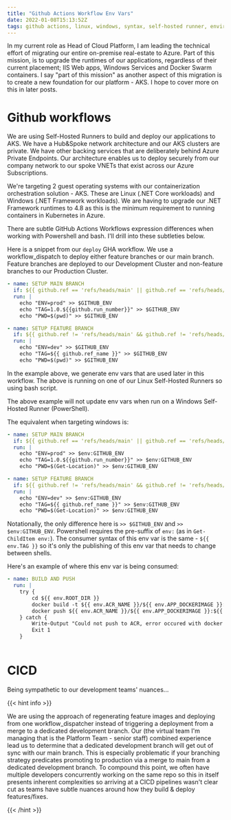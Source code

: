 ```yaml
---
title: "Github Actions Workflow Env Vars"
date: 2022-01-08T15:13:52Z
tags: github actions, linux, windows, syntax, self-hosted runner, environment variables, workflow, cicd
---
```


In my current role as Head of Cloud Platform, I am leading the technical effort of migrating our entire on-premise real-estate to Azure.  Part of this mission, is to upgrade the runtimes of our applications, regardless of their current placement; IIS Web apps, Windows Services and Docker Swarm containers.  I say "part of this mission" as another aspect of this migration is to create a new foundation for our platform - AKS.  I hope to cover more on this in later posts.

# Github workflows

We are using Self-Hosted Runners to build and deploy our applications to AKS.  We have a Hub&Spoke network architecture and our AKS clusters are private.  We have other backing services that are deliberately behind Azure Private Endpoints.  Our architecture enables us to deploy securely from our company network to our spoke VNETs that exist across our Azure Subscriptions.

We're targeting 2 guest operating systems with our containerization orchestration solution - AKS.  These are Linux (.NET Core workloads) and Windows (.NET Framework workloads).  We are having to upgrade our .NET Framework runtimes to 4.8 as this is the minimum requirement to running containers in Kubernetes in Azure.

There are subtle GitHub Actions Workflows expression differences when working with Powershell and bash.  I'll drill into these subtleties below.

Here is a snippet from our `deploy` GHA workflow.  We use a workflow_dispatch to deploy either feature branches or our main branch.  Feature branches are deployed to our Development Cluster and non-feature branches to our Production Cluster.

```yml
- name: SETUP MAIN BRANCH
  if: ${{ github.ref == 'refs/heads/main' || github.ref == 'refs/heads/master' }}
  run: |    
    echo "ENV=prod" >> $GITHUB_ENV        
    echo "TAG=1.0.${{github.run_number}}" >> $GITHUB_ENV       
    echo "PWD=$(pwd)" >> $GITHUB_ENV        

- name: SETUP FEATURE BRANCH
  if: ${{ github.ref != 'refs/heads/main' && github.ref != 'refs/heads/master' }}
  run: |
    echo "ENV=dev" >> $GITHUB_ENV        
    echo "TAG=${{ github.ref_name }}" >> $GITHUB_ENV
    echo "PWD=$(pwd)" >> $GITHUB_ENV        

```

In the example above, we generate env vars that are used later in this workflow.  The above is running on one of our Linux Self-Hosted Runners so using bash script.

The above example will not update env vars when run on a Windows Self-Hosted Runner (PowerShell).

The equivalent when targeting windows is:

```yml
- name: SETUP MAIN BRANCH
  if: ${{ github.ref == 'refs/heads/main' || github.ref == 'refs/heads/master' }}
  run: |        
    echo "ENV=prod" >> $env:GITHUB_ENV        
    echo "TAG=1.0.${{github.run_number}}" >> $env:GITHUB_ENV       
    echo "PWD=$(Get-Location)" >> $env:GITHUB_ENV        

- name: SETUP FEATURE BRANCH
  if: ${{ github.ref != 'refs/heads/main' && github.ref != 'refs/heads/master' }}
  run: |
    echo "ENV=dev" >> $env:GITHUB_ENV        
    echo "TAG=${{ github.ref_name }}" >> $env:GITHUB_ENV
    echo "PWD=$(Get-Location)" >> $env:GITHUB_ENV        
```

Notationally, the only difference here is `>> $GITHUB_ENV` and `>> $env:GITHUB_ENV`.  Powershell requires the pre-suffix of `env:` (as in `Get-ChildItem env:`).  The consumer syntax of this env var is the same - `${{ env.TAG }}` so it's only the publishing of this env var that needs to change between shells.

Here's an example of where this env var is being consumed:

```yml
- name: BUILD AND PUSH
  run: |
    try {
        cd ${{ env.ROOT_DIR }}   
        docker build -t ${{ env.ACR_NAME }}/${{ env.APP_DOCKERIMAGE }}:${{ env.TAG }} -f ${{ env.ROOT_DIR }}/${{ env.APP_DOCKERFILE }} .
        docker push ${{ env.ACR_NAME }}/${{ env.APP_DOCKERIMAGE }}:${{ env.TAG }}
    } catch {
        Write-Output "Could not push to ACR, error occured with docker build"
        Exit 1
    }        
    
```

# CICD

Being sympathetic to our development teams' nuances...

{{< hint info >}}

We are using the approach of regenerating feature images and deploying from one workflow_dispatcher instead of triggering a deployment from a merge to a dedicated development branch. Our (the virtual team I'm managing that is the Platform Team - senior staff) combined experience lead us to determine that a dedicated development branch will get out of sync with our main branch.  This is especially problematic if your branching strategy predicates promoting to production via a merge to main from a dedicated development branch.  To compound this point, we often have multiple developers concurrently working on the same repo so this in itself presents inherent complexities so arriving at a CICD pipelines wasn't clear cut as teams have subtle nuances around how they build & deploy features/fixes.

{{< /hint >}}


